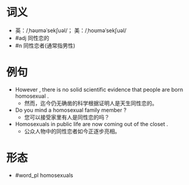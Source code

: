# 词义
- 英：/ˌhəʊməˈsekʃuəl/； 美：/ˌhoʊməˈsekʃuəl/
- #adj 同性恋的
- #n 同性恋者(通常指男性)
# 例句
- However , there is no solid scientific evidence that people are born homosexual .
	- 然而，迄今仍无确凿的科学根据证明人是天生同性恋的。
- Do you mind a homosexual family member ?
	- 您可以接受家里有人是同性恋的吗？
- Homosexuals in public life are now coming out of the closet .
	- 公众人物中的同性恋者如今正逐步亮相。
# 形态
- #word_pl homosexuals
